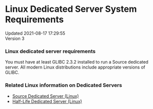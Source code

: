 # Linux Dedicated Server System Requirements
Updated 2021-08-17 17:29:55  
Version 3  

### Linux dedicated server requirements
  
  
You must have at least GLIBC 2.3.2 installed to run a Source dedicated server. All modern Linux distributions include appropriate versions of GLIBC.  
  
  
### Related Linux information on Dedicated Servers

* [Source Dedicated Server (Linux)](https://steamcommunity.com/discussions/forum/14/)
* [Half-Life Dedicated Server (Linux)](https://steamcommunity.com/discussions/forum/16/)